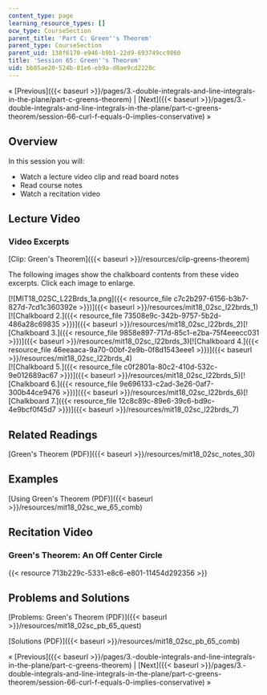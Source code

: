 ```yaml
---
content_type: page
learning_resource_types: []
ocw_type: CourseSection
parent_title: 'Part C: Green''s Theorem'
parent_type: CourseSection
parent_uid: 138f6170-e946-b9b1-22d9-693749cc9860
title: 'Session 65: Green''s Theorem'
uid: bb85ae20-524b-81e6-eb9a-d8ae9cd2220c
---
```


« [Previous]({{< baseurl >}}/pages/3.-double-integrals-and-line-integrals-in-the-plane/part-c-greens-theorem) | [Next]({{< baseurl >}}/pages/3.-double-integrals-and-line-integrals-in-the-plane/part-c-greens-theorem/session-66-curl-f-equals-0-implies-conservative) »

Overview
--------

In this session you will:

*   Watch a lecture video clip and read board notes
*   Read course notes
*   Watch a recitation video

Lecture Video
-------------

### Video Excerpts

[Clip: Green's Theorem]({{< baseurl >}}/resources/clip-greens-theorem)

The following images show the chalkboard contents from these video excerpts. Click each image to enlarge.

[![MIT18_02SC_L22Brds_1a.png]({{< resource_file c7c2b297-6156-b3b7-827d-7cd1c360392e >}})]({{< baseurl >}}/resources/mit18_02sc_l22brds_1)[![Chalkboard 2.]({{< resource_file 73508e9c-342b-9757-5b2d-486a28c69835 >}})]({{< baseurl >}}/resources/mit18_02sc_l22brds_2)[![Chalkboard 3.]({{< resource_file 9858e897-717d-85c1-e2ba-75f4eeecc031 >}})]({{< baseurl >}}/resources/mit18_02sc_l22brds_3)[![Chalkboard 4.]({{< resource_file 46eeaaca-9a70-00bf-2e9b-0f8d1543eee1 >}})]({{< baseurl >}}/resources/mit18_02sc_l22brds_4)  
[![Chalkboard 5.]({{< resource_file c0f2801a-80c2-410d-532c-9e012689ac67 >}})]({{< baseurl >}}/resources/mit18_02sc_l22brds_5)[![Chalkboard 6.]({{< resource_file 9e696133-c2ad-3e26-0af7-300b44ce9476 >}})]({{< baseurl >}}/resources/mit18_02sc_l22brds_6)[![Chalkboard 7.]({{< resource_file 12c8c89c-89e6-39c6-bd9c-4e9bcf0f45d7 >}})]({{< baseurl >}}/resources/mit18_02sc_l22brds_7)

Related Readings
----------------

[Green's Theorem (PDF)]({{< baseurl >}}/resources/mit18_02sc_notes_30)

Examples
--------

[Using Green's Theorem (PDF)]({{< baseurl >}}/resources/mit18_02sc_we_65_comb)

Recitation Video
----------------

### Green's Theorem: An Off Center Circle

{{< resource 713b229c-5331-e8c6-e801-11454d292356 >}}

Problems and Solutions
----------------------

[Problems: Green's Theorem (PDF)]({{< baseurl >}}/resources/mit18_02sc_pb_65_quest)

[Solutions (PDF)]({{< baseurl >}}/resources/mit18_02sc_pb_65_comb)

« [Previous]({{< baseurl >}}/pages/3.-double-integrals-and-line-integrals-in-the-plane/part-c-greens-theorem) | [Next]({{< baseurl >}}/pages/3.-double-integrals-and-line-integrals-in-the-plane/part-c-greens-theorem/session-66-curl-f-equals-0-implies-conservative) »